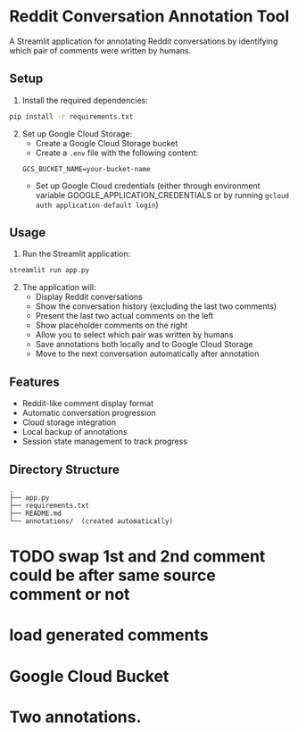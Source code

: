 # Reddit Conversation Annotation Tool

A Streamlit application for annotating Reddit conversations by identifying which pair of comments were written by humans.

## Setup

1. Install the required dependencies:
```bash
pip install -r requirements.txt
```

2. Set up Google Cloud Storage:
   - Create a Google Cloud Storage bucket
   - Create a `.env` file with the following content:
   ```
   GCS_BUCKET_NAME=your-bucket-name
   ```
   - Set up Google Cloud credentials (either through environment variable GOOGLE_APPLICATION_CREDENTIALS or by running `gcloud auth application-default login`)

## Usage

1. Run the Streamlit application:
```bash
streamlit run app.py
```

2. The application will:
   - Display Reddit conversations
   - Show the conversation history (excluding the last two comments)
   - Present the last two actual comments on the left
   - Show placeholder comments on the right
   - Allow you to select which pair was written by humans
   - Save annotations both locally and to Google Cloud Storage
   - Move to the next conversation automatically after annotation

## Features

- Reddit-like comment display format
- Automatic conversation progression
- Cloud storage integration
- Local backup of annotations
- Session state management to track progress

## Directory Structure

```
.
├── app.py
├── requirements.txt
├── README.md
└── annotations/  (created automatically)
```

# TODO swap 1st and 2nd comment could be after same source comment or not
# load generated comments
# Google Cloud Bucket
# Two annotations.